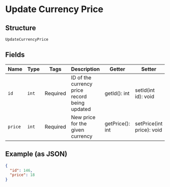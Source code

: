 
# Update Currency Price

## Structure

`UpdateCurrencyPrice`

## Fields

| Name | Type | Tags | Description | Getter | Setter |
|  --- | --- | --- | --- | --- | --- |
| `id` | `int` | Required | ID of the currency price record being updated | getId(): int | setId(int id): void |
| `price` | `int` | Required | New price for the given currency | getPrice(): int | setPrice(int price): void |

## Example (as JSON)

```json
{
  "id": 146,
  "price": 18
}
```

